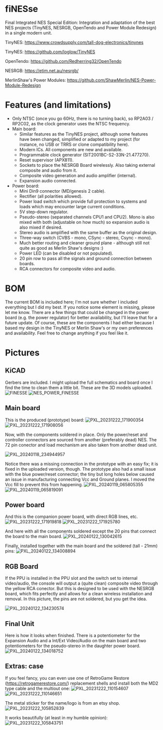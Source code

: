 # fiNESse
Final Integrated NES Special Edition: Integration and adaptation of the best NES projects (TinyNES, NESRGB, OpenTendo and Power Module Redesign) in a single modern unit.

TinyNES: https://www.crowdsupply.com/tall-dog-electronics/tinynes

TinyNES: https://github.com/loglow/TinyNES

OpenTendo: https://github.com/Redherring32/OpenTendo

NESRGB: https://etim.net.au/nesrgb/

MerlinShaw's Power Modules: https://github.com/ShawMerlin/NES-Power-Module-Redesign

# Features (and limitations)
- Only NTSC (once you go 60Hz, there is no turning back), so RP2A03 / RP2C02, as the clock generator uses the NTSC frequency.
- Main board:
    - Similar features as the TinyNES project, although some features have been changed, simplified or adapted to my project (for instance, no USB or TRRS or clone compatibility here).
    - Modern ICs. All components are new and available.
    - Programmable clock generator (SIT2001BC-S2-33N-21.477270).
    - Reset supervisor (APX811).
    - Sockets to place the NESRGB Board wirelessly. Also taking external composite and audio from it.
    - Composite video generation and audio amplifier (internal).
    - Expansion audio connected.
- Power board:
    - Mini Din9 connector (MD/genesis 2 cable).
    - Rectifier (all polarities allowed).
    - Power load switch which provide full protection to systems and loads which may encounter large current conditions.
    - 5V step-down regulator.
    - Pseudo-stereo (separated channels CPU1 and CPU2). Mono is also mixed with both (adjustable on how much) so expansion audio is also mixed if desired.
    - Stereo audio is amplified with the same buffer as the original design.
    - Three-way switch (CVBS - mono, CSync - stereo, Csync - mono).
    - Much better routing and cleaner ground plane - although still not quite as good as Merlin Shaw's designs :)
    - Power LED (can be disabled or not populated).
    - 20 pin row to pass all the signals and ground connection between boards.
    - RCA connectors for composite video and audio.
 
# BOM
The current BOM is included here; I'm not sure whether I included everything but I did my best. If you notice some element is missing, please let me know. There are a few things that could be changed in the power board (e.g. the power regulator) for better availability, but I'll leave that for a future update. Of course, these are the components I had either because I based my design in the TinyNES or Merlin Shaw's or my own preferences and availability. Feel free to change anything if you feel like it.

# Pictures

## KiCAD
Gerbers are included. I might upload the full schematics and board once I find the time to clean them a little bit. These are the 3D models uploaded.
![FINESSE](https://github.com/mmoracantallops/fiNESse/assets/19650480/dc6eae44-6636-485a-b3d3-e4c67ce70106)
![NES_POWER_FINESSE](https://github.com/mmoracantallops/fiNESse/assets/19650480/b70ba29b-b6c7-4c67-8719-3736fa6ba0c6)

## Main board

This is the produced (prototype) board:
![PXL_20231222_171900354](https://github.com/mmoracantallops/fiNESse/assets/19650480/fa83c0c5-e9d4-4c3f-9673-916304a48d2f)
![PXL_20231222_171908056](https://github.com/mmoracantallops/fiNESse/assets/19650480/0b873b8c-1dc4-4270-8a8e-9175dc5d1398)

Now, with the components soldered in place. Only the power/reset and controller connectors are sourced from another (preferably dead) NES. The 72 pin conector and load mechanism are also taken from another dead unit.

![PXL_20240118_234944957](https://github.com/mmoracantallops/fiNESse/assets/19650480/5ff2cf66-8c33-4d7d-8b05-01080ef068da)

Notice there was a missing connection in the prototype with an easy fix; it is fixed in the uploaded version, though. The prototype also had a small issue with the blue power/reset connector; the tiny but long holes below caused an issue in manufacturing connecting Vcc and Ground planes. I moved the Vcc fill to prevent this from happening.
![PXL_20240119_065805355](https://github.com/mmoracantallops/fiNESse/assets/19650480/29c1e7a6-cab6-4591-bfca-ec18c006a6e2)
![PXL_20240119_065819091](https://github.com/mmoracantallops/fiNESse/assets/19650480/adcf6431-006b-4d76-9724-aef248d946a8)

## Power board
And this is the companion power board, with direct RGB lines, etc.
![PXL_20231222_171919818](https://github.com/mmoracantallops/fiNESse/assets/19650480/fa15a431-9733-4c96-9519-05df78bbd706)
![PXL_20231222_171925780](https://github.com/mmoracantallops/fiNESse/assets/19650480/5a356d89-5003-4e3c-9d7e-ea853bf9a649)

And here with all the components soldered except the 20 pins that connect the board to the main board.
![PXL_20240122_130042615](https://github.com/mmoracantallops/fiNESse/assets/19650480/ced9084e-a4f7-4f86-8770-a9aaa8f8b96e)

Finally, installed together with the main board and the soldered (tall - 21mm) pins:
![PXL_20240122_134008894](https://github.com/mmoracantallops/fiNESse/assets/19650480/79988480-2fc8-4138-983f-3f38a204e5b3)


## RGB Board
If the PPU is installed in the PPU slot and the switch set to internal video/audio, the console will output a (quite clean) composite video through the yellow RCA conector. But this is designed to be used with the NESRGB board, which fits perfectly and allows for a clean wireless installation and removal. In this picture, the pins are not soldered, but you get the idea. 

![PXL_20240122_134230574](https://github.com/mmoracantallops/fiNESse/assets/19650480/e7b4c03f-7c3e-4832-9d68-8703b6d20963)

## Final Unit
Here is how it looks when finished. There is a potentiometer for the Expansion Audio and a Int/Ext Video/Audio on the main board and two potentiometers for the pseudo-stereo in the daughter power board.
![PXL_20240122_134018752](https://github.com/mmoracantallops/fiNESse/assets/19650480/5de5649b-2526-427c-b0e5-bb20c8f78c4e)


## Extras: case

If you feel fancy, you can even use one of RetroGame Restore (https://retrogamerestore.com/) replacement shells and install both the MD2 type cable and the multiout one:
![PXL_20231222_110154607](https://github.com/mmoracantallops/fiNESse/assets/19650480/ad56db23-e85a-41dc-9e84-2411e466c386)
![PXL_20231222_110146651](https://github.com/mmoracantallops/fiNESse/assets/19650480/c3b650da-2eaf-47ca-8266-d5480bd9aec5)

The metal sticker for the name/logo is from an etsy shop.
![PXL_20231222_105852839](https://github.com/mmoracantallops/fiNESse/assets/19650480/ae434506-102b-40a8-8c75-e206f6e7abc8)

It works beautifully (at least in my humble opinion):
![PXL_20231222_105843751](https://github.com/mmoracantallops/fiNESse/assets/19650480/08c14af0-8dae-40b2-9833-096b3c707192)
